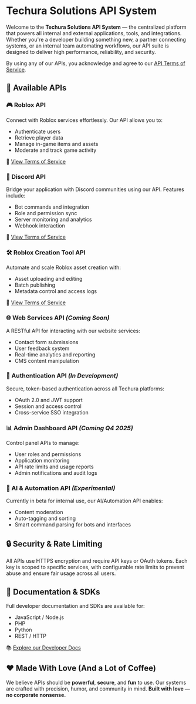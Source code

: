 
# Techura Solutions API System

Welcome to the **Techura Solutions API System** — the centralized platform that powers all internal and external applications, tools, and integrations. Whether you're a developer building something new, a partner connecting systems, or an internal team automating workflows, our API suite is designed to deliver high performance, reliability, and security.

By using any of our APIs, you acknowledge and agree to our [API Terms of Service](https://techurasolutions.xyz/policies/tos).

## 🔧 Available APIs

### 🎮 Roblox API

Connect with Roblox services effortlessly. Our API allows you to:

* Authenticate users
* Retrieve player data
* Manage in-game items and assets
* Moderate and track game activity

📄 [View Terms of Service](https://techurasolutions.xyz/policies/roblox-api/tos/)


### 💬 Discord API

Bridge your application with Discord communities using our API. Features include:

* Bot commands and integration
* Role and permission sync
* Server monitoring and analytics
* Webhook interaction

📄 [View Terms of Service](https://techurasolutions.xyz/policies/discord-api/tos/)

### 🛠️ Roblox Creation Tool API

Automate and scale Roblox asset creation with:

* Asset uploading and editing
* Batch publishing
* Metadata control and access logs

📄 [View Terms of Service](https://techurasolutions.xyz/policies/roblox-creation/tos/)

### 🌐 Web Services API *(Coming Soon)*

A RESTful API for interacting with our website services:

* Contact form submissions
* User feedback system
* Real-time analytics and reporting
* CMS content manipulation


### 🔐 Authentication API *(In Development)*

Secure, token-based authentication across all Techura platforms:

* OAuth 2.0 and JWT support
* Session and access control
* Cross-service SSO integration

### 📊 Admin Dashboard API *(Coming Q4 2025)*

Control panel APIs to manage:

* User roles and permissions
* Application monitoring
* API rate limits and usage reports
* Admin notifications and audit logs


### 🧠 AI & Automation API *(Experimental)*

Currently in beta for internal use, our AI/Automation API enables:

* Content moderation
* Auto-tagging and sorting
* Smart command parsing for bots and interfaces


## 🔒 Security & Rate Limiting

All APIs use HTTPS encryption and require API keys or OAuth tokens. Each key is scoped to specific services, with configurable rate limits to prevent abuse and ensure fair usage across all users.


## 📘 Documentation & SDKs

Full developer documentation and SDKs are available for:

* JavaScript / Node.js
* PHP
* Python
* REST / HTTP

📚 [Explore our Developer Docs](https://techurasolutions.xyz/docs)


## ❤️ Made With Love (And a Lot of Coffee)

We believe APIs should be **powerful**, **secure**, and **fun** to use.
Our systems are crafted with precision, humor, and community in mind.
**Built with love — no corporate nonsense.**

